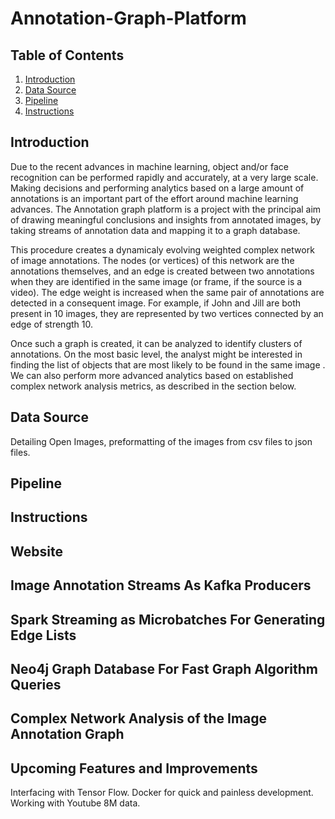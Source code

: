 # Annotation-Graph-Platform

## Table of Contents
1. [Introduction](README.md##introduction)
2. [Data Source](README.md##data-source)
3. [Pipeline](README.md##pipeline)
5. [Instructions](README.md##instructions)


## Introduction

Due to the recent advances in machine learning, object and/or face recognition can be performed rapidly and accurately, at a very large scale. Making decisions and performing analytics based on a large amount of annotations is an important part of the effort around machine learning advances. The Annotation graph platform is a project with the principal aim of drawing meaningful conclusions and insights from annotated images, by taking streams of annotation data and mapping it to a graph database. 

This procedure creates a dynamicaly evolving weighted complex network of image annotations. The nodes (or vertices) of this network are the annotations themselves, and an edge is created between two annotations when they are identified in the same image (or frame, if the source is a video). The edge weight is increased when the same pair of annotations are detected in a consequent image. For example, if John and Jill are both present in 10 images, they are represented by two vertices connected by an edge of strength 10.

Once such a graph is created, it can be analyzed to identify clusters of annotations. On the most basic level, the analyst might be interested in finding the list of objects that are most likely to be found in the same image . We can also perform more advanced analytics based on established complex network analysis metrics, as described in the section below.

## Data Source

Detailing Open Images, preformatting of the images from csv files to json files. 

## Pipeline

## Instructions

## Website

## Image Annotation Streams As Kafka Producers

## Spark Streaming as Microbatches For Generating Edge Lists

## Neo4j Graph Database For Fast Graph Algorithm Queries

## Complex Network Analysis of the Image Annotation Graph

## Upcoming Features and Improvements
Interfacing with Tensor Flow.
Docker for quick and painless development.
Working with Youtube 8M data.


